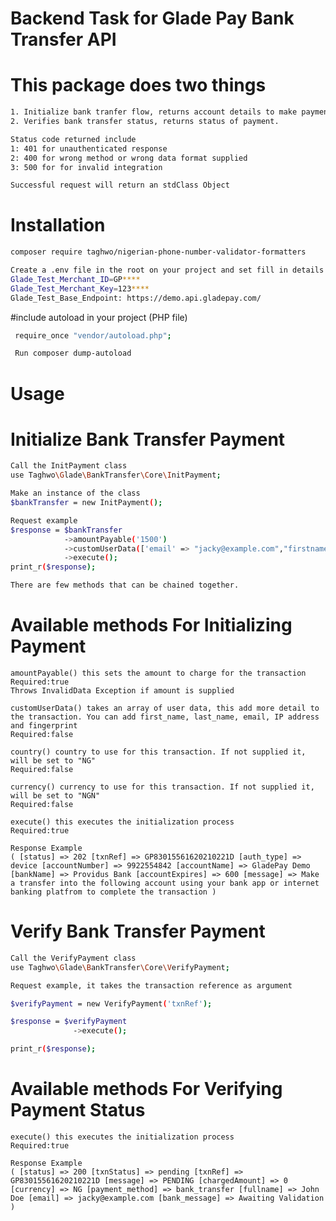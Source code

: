 # Backend Task for Glade Pay Bank Transfer API
# This package does two things
```sh
1. Initialize bank tranfer flow, returns account details to make payment to.
2. Verifies bank transfer status, returns status of payment.
```

```sh
Status code returned include
1: 401 for unauthenticated response
2: 400 for wrong method or wrong data format supplied
3: 500 for for invalid integration
```

```sh
Successful request will return an stdClass Object
```

# Installation
```sh
composer require taghwo/nigerian-phone-number-validator-formatters
```

```sh
Create a .env file in the root on your project and set fill in details
Glade_Test_Merchant_ID=GP****
Glade_Test_Merchant_Key=123****
Glade_Test_Base_Endpoint: https://demo.api.gladepay.com/
```

#include autoload in your project (PHP file)
```sh
 require_once "vendor/autoload.php";

 Run composer dump-autoload
 ```

 # Usage
 # Initialize Bank Transfer Payment
```sh
Call the InitPayment class
use Taghwo\Glade\BankTransfer\Core\InitPayment;

Make an instance of the class
$bankTransfer = new InitPayment();

Request example
$response = $bankTransfer
            ->amountPayable('1500')
            ->customUserData(['email' => "jacky@example.com","firstname"=>"John", "lastname"=>"Doe"])
            ->execute();
print_r($response);

There are few methods that can be chained together.
```
# Available methods For Initializing Payment
```
amountPayable() this sets the amount to charge for the transaction
Required:true
Throws InvalidData Exception if amount is supplied
```

```
customUserData() takes an array of user data, this add more detail to the transaction. You can add first_name, last_name, email, IP address and fingerprint
Required:false
```

```
country() country to use for this transaction. If not supplied it, will be set to "NG"
Required:false
```

```
currency() currency to use for this transaction. If not supplied it, will be set to "NGN"
Required:false
```

```
execute() this executes the initialization process
Required:true
```

```
Response Example
( [status] => 202 [txnRef] => GP83015561620210221D [auth_type] => device [accountNumber] => 9922554842 [accountName] => GladePay Demo [bankName] => Providus Bank [accountExpires] => 600 [message] => Make a transfer into the following account using your bank app or internet banking platfrom to complete the transaction )
```


 # Verify Bank Transfer Payment
```sh
Call the VerifyPayment class
use Taghwo\Glade\BankTransfer\Core\VerifyPayment;

Request example, it takes the transaction reference as argument

$verifyPayment = new VerifyPayment('txnRef');

$response = $verifyPayment
              ->execute();

print_r($response);
```
# Available methods For Verifying Payment Status
```
execute() this executes the initialization process
Required:true
```

```
Response Example
( [status] => 200 [txnStatus] => pending [txnRef] => GP83015561620210221D [message] => PENDING [chargedAmount] => 0 [currency] => NG [payment_method] => bank_transfer [fullname] => John Doe [email] => jacky@example.com [bank_message] => Awaiting Validation )
```
